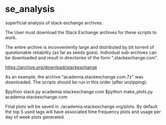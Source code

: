 # se_analysis
superficial analysis of stack exchange archives.

The User must download the Stack Exchange archives for these scripts to work.

The entire archive is inconveniently large and distributed by bit torrent of 
questionable reliability (as far as seeds goes). Individual sub-archives can
be downloaded and result in directories of the form "<sub-archive-name>.stackexchange.com".

https://archive.org/download/stackexchange

As an example, the archive "academia.stackexchange.com.7z" was downloaded. The 
scripts should be run in this order (after unzipping):

$python stack.py academia.stackexchange.com
$python make\_plots.py academia.stackexchange.com

Final plots will be saved in ./academia.stackexchange.org/plots. By default
the top 5 used tags will have associated time frequency plots and usage per day
of week plots generated. 


